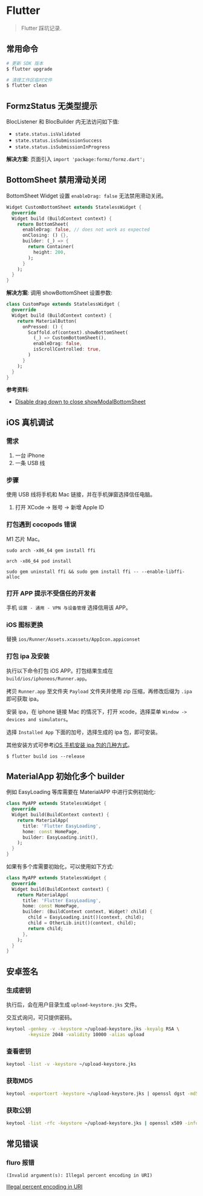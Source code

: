 # Flutter

> Flutter 踩坑记录.

## 常用命令

```sh
# 更新 SDK 版本
$ flutter upgrade

# 清理工作区临时文件
$ flutter clean
```

## FormzStatus 无类型提示

BlocListener 和 BlocBuilder 内无法访问如下值:

- `state.status.isValidated`
- `state.status.isSubmissionSuccess`
- `state.status.isSubmissionInProgress`

**解决方案**: 页面引入 `import 'package:formz/formz.dart';`

## BottomSheet 禁用滑动关闭

BottomSheet Widget 设置 `enableDrag: false` 无法禁用滑动关闭。

```dart
Widget CustomBottomSheet extends StatelessWidget {
  @override
  Widget build (BuildContext context) {
    return BottomSheet(
      enableDrag: false, // does not work as expected
      onClosing: () {},
      builder: (_) => {
        return Container(
          height: 200,
        );
      }
    );
  }
}
```

**解决方案**: 调用 showBottomSheet 设置参数:

```dart
class CustomPage extends StatelessWidget {
  @override
  Widget build (BuildContext context) {
    return MaterialButton(
      onPressed: () {
        Scaffold.of(context).showBottomSheet(
          (_) => CustomBottomSheet(),
          enableDrag: false,
          isScrollControlled: true,
        )
      }
    );
  }
}
```

**参考资料**:

- [Disable drag down to close showModalBottomSheet](https://stackoverflow.com/questions/54743566/disable-drag-down-to-close-showmodalbottomsheet)

## iOS 真机调试

### 需求

1. 一台 iPhone
2. 一条 USB 线

### 步骤

使用 USB 线将手机和 Mac 链接，并在手机弹窗选择信任电脑。

1. 打开 XCode -> 账号 -> 新增 Apple ID

### 打包遇到 cocopods 错误

M1 芯片 Mac。

```shell
sudo arch -x86_64 gem install ffi

arch -x86_64 pod install

sudo gem uninstall ffi && sudo gem install ffi -- --enable-libffi-alloc
```

### 打开 APP 提示不受信任的开发者

手机 `设置 - 通用 - VPN 与设备管理` 选择信用该 APP。

### iOS 图标更换

替换 `ios/Runner/Assets.xcassets/AppIcon.appiconset`

### 打包 ipa 及安装

执行以下命令打包 iOS APP。打包结果生成在 `build/ios/iphoneos/Runner.app`。

拷贝 `Runner.app` 至文件夹 `Payload` 文件夹并使用 zip 压缩，再修改后缀为 `.ipa` 即可获取 ipa。

安装 ipa，在 iphone 链接 Mac 的情况下，打开 xcode，选择菜单 `Window -> devices and simulators`。

选择 `Installed App` 下面的加号，选择生成的 ipa 包，即可安装。

其他安装方式可参考[iOS 手机安装 ipa 包的几种方式](https://www.jianshu.com/p/da38b578d2d4)。

```shell
$ flutter build ios --release
```

## MaterialApp 初始化多个 builder

例如 EasyLoading 等库需要在 MaterialAPP 中进行实例初始化:

```dart
class MyAPP extends StatelessWidget {
  @override
  Widget build(BuildContext context) {
    return MaterialApp(
      title: 'Flutter EasyLoading',
      home: const HomePage,
      builder: EasyLoading.init(),
    );
  }
}
```

如果有多个库需要初始化，可以使用如下方式:

```dart
class MyAPP extends StatelessWidget {
  @override
  Widget build(BuildContext context) {
    return MaterialApp(
      title: 'Flutter EasyLoading',
      home: const HomePage,
      builder: (BuildContext context, Widget? child) {
        child = EasyLoading.init()(context, child);
        child = OtherLib.init()(context, child);
        return child;
      },
    );
  }
}
```

## 安卓签名

### 生成密钥

执行后，会在用户目录生成 `upload-keystore.jks` 文件。

交互式询问，可只提供密码。

```bash
keytool -genkey -v -keystore ~/upload-keystore.jks -keyalg RSA \
        -keysize 2048 -validity 10000 -alias upload
```

### 查看密钥

```bash
keytool -list -v -keystore ~/upload-keystore.jks
```

### 获取MD5

```bash
keytool -exportcert -keystore ~/upload-keystore.jks | openssl dgst -md5
```

### 获取公钥

```bash
keytool -list -rfc -keystore ~/upload-keystore.jks | openssl x509 -inform pem -pubkey
```

## 常见错误

### fluro 报错

```
(Invalid argument(s): Illegal percent encoding in URI)
```

[Illegal percent encoding in URI](https://github.com/lukepighetti/fluro/issues/134)
